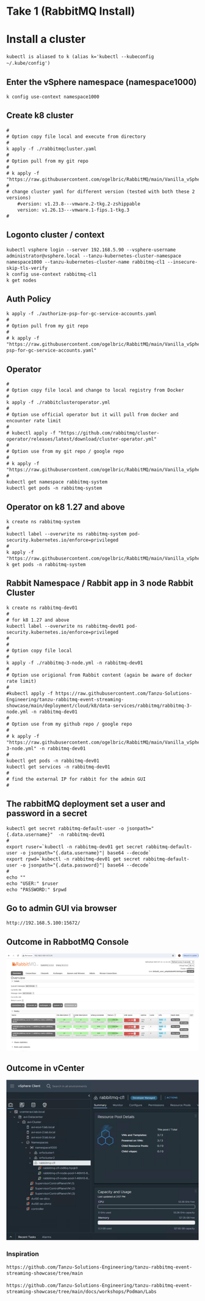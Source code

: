 # Take 1 (RabbitMQ Install) 
# Install a cluster

`kubectl is aliased to k (alias k='kubectl --kubeconfig ~/.kube/config')`


## Enter the vSphere namespace (namespace1000)
```
k config use-context namespace1000
```
## Create k8 cluster 
```
#
# Option copy file local and execute from directory
#
k apply -f ./rabbitmqcluster.yaml
#
# Option pull from my git repo
#
# k apply -f "https://raw.githubusercontent.com/ogelbric/RabbitMQ/main/Vanilla_vSphere_Tanzu/rabbitmqcluster.yaml"
#
# change cluster yaml for different version (tested with both these 2 versions) 
    #version: v1.23.8---vmware.2-tkg.2-zshippable
    version: v1.26.13---vmware.1-fips.1-tkg.3
# 
```
## Logonto cluster / context
```
kubectl vsphere login --server 192.168.5.90 --vsphere-username administrator@vsphere.local --tanzu-kubernetes-cluster-namespace namespace1000 --tanzu-kubernetes-cluster-name rabbitmq-cl1 --insecure-skip-tls-verify
k config use-context rabbitmq-cl1
k get nodes
```
## Auth Policy
```
k apply -f ./authorize-psp-for-gc-service-accounts.yaml
#
# Option pull from my git repo
#
# k apply -f "https://raw.githubusercontent.com/ogelbric/RabbitMQ/main/Vanilla_vSphere_Tanzu/authorize-psp-for-gc-service-accounts.yaml"
```
## Operator
```
#
# Option copy file local and change to local registry from Docker
#
k apply -f ./rabbitclusteroperator.yml
#
# Option use official operator but it will pull from docker and encounter rate limit
#
# kubectl apply -f "https://github.com/rabbitmq/cluster-operator/releases/latest/download/cluster-operator.yml"
#
# Option use from my git repo / google repo
#
# k apply -f "https://raw.githubusercontent.com/ogelbric/RabbitMQ/main/Vanilla_vSphere_Tanzu/rabbitclusteroperator.yml"
#
kubectl get namespace rabbitmq-system
kubectl get pods -n rabbitmq-system
```

## Operator on k8 1.27 and above
```
k create ns rabbitmq-system
#
kubectl label --overwrite ns rabbitmq-system pod-security.kubernetes.io/enforce=privileged
#
k apply -f "https://raw.githubusercontent.com/ogelbric/RabbitMQ/main/Vanilla_vSphere_Tanzu/rabbitclusteroperator.yml"
k get pods -n rabbitmq-system
```



## Rabbit Namespace / Rabbit app in 3 node Rabbit Cluster
```
k create ns rabbitmq-dev01
#
# for k8 1.27 and above
kubectl label --overwrite ns rabbitmq-dev01 pod-security.kubernetes.io/enforce=privileged
#
#
# Option copy file local
#
k apply -f ./rabbitmq-3-node.yml -n rabbitmq-dev01
#
# Option use origional from Rabbit content (again be aware of docker rate limit)
#
#kubectl apply -f https://raw.githubusercontent.com/Tanzu-Solutions-Engineering/tanzu-rabbitmq-event-streaming-showcase/main/deployment/cloud/k8/data-services/rabbitmq/rabbitmq-3-node.yml -n rabbitmq-dev01
#
# Option use from my github repo / google repo
#
# k apply -f "https://raw.githubusercontent.com/ogelbric/RabbitMQ/main/Vanilla_vSphere_Tanzu/rabbitmq-3-node.yml" -n rabbitmq-dev01
#
kubectl get pods -n rabbitmq-dev01
kubectl get services -n rabbitmq-dev01
#
# find the external IP for rabbit for the admin GUI
#
```
## The rabbitMQ deployment set a user and password in a secret 
```
kubectl get secret rabbitmq-default-user -o jsonpath="{.data.username}"  -n rabbitmq-dev01
#
export ruser=`kubectl -n rabbitmq-dev01 get secret rabbitmq-default-user -o jsonpath="{.data.username}"| base64 --decode`
export rpwd=`kubectl -n rabbitmq-dev01 get secret rabbitmq-default-user -o jsonpath="{.data.password}"| base64 --decode`
#
echo ""
echo "USER:" $ruser
echo "PASSWORD:" $rpwd
```
## Go to admin GUI via browser
```
http://192.168.5.100:15672/
```

## Outcome in RabbotMQ Console

![Version](https://github.com/ogelbric/RabbitMQ/blob/main/Vanilla_vSphere_Tanzu/rabbitmq1.png)

## Outcome in vCenter

![Version](https://github.com/ogelbric/RabbitMQ/blob/main/Vanilla_vSphere_Tanzu/vcenter1.png)



### Inspiration
```
https://github.com/Tanzu-Solutions-Engineering/tanzu-rabbitmq-event-streaming-showcase/tree/main

https://github.com/Tanzu-Solutions-Engineering/tanzu-rabbitmq-event-streaming-showcase/tree/main/docs/workshops/Podman/Labs

```
